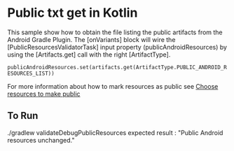 # Public txt get in Kotlin

This sample show how to obtain the file listing the public artifacts from the Android Gradle Plugin.
The [onVariants] block will wire the [PublicResourcesValidatorTask] input property
(publicAndroidResources) by using
the [Artifacts.get] call with the right [ArtifactType].

```publicAndroidResources.set(artifacts.get(ArtifactType.PUBLIC_ANDROID_RESOURCES_LIST))```

For more information about how to mark resources as public see
[Choose resources to make public](https://developer.android.com/studio/projects/android-library.html#PrivateResources)

## To Run
./gradlew validateDebugPublicResources
expected result : "Public Android resources unchanged."